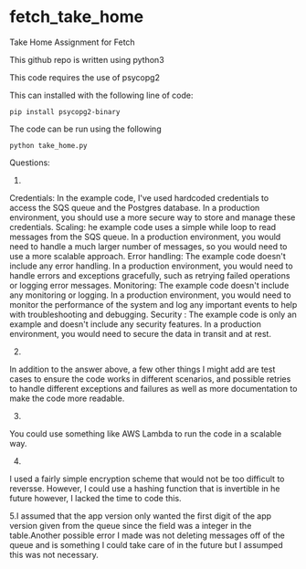 # fetch_take_home
Take Home Assignment for Fetch

This github repo is written using python3

This code requires the use of psycopg2

This can installed with the following line of code:

```
pip install psycopg2-binary
```

The code can be run  using the following
```
python take_home.py
```

Questions:

1.
Credentials: In the example code, I've used hardcoded credentials to access the SQS queue and the Postgres database. In a production environment, you should use a more secure way to store and manage these credentials.
Scaling: he example code uses a simple while loop to read messages from the SQS queue. In a production environment, you would need to handle a much larger number of messages, so you would need to use a more scalable approach.
Error handling: The example code doesn't include any error handling. In a production environment, you would need to handle errors and exceptions gracefully, such as retrying failed operations or logging error messages.
Monitoring: The example code doesn't include any monitoring or logging. In a production environment, you would need to monitor the performance of the system and log any important events to help with troubleshooting and debugging.
Security : The example code is only an example and doesn't include any security features. In a production environment, you would need to secure the data in transit and at rest.

2.
In addition to the answer above, a few other things I might add are test cases to ensure the code works in different scenarios, and possible retries to handle different exceptions and failures as well as more documentation to make the code more readable.

3.
You could use something like AWS Lambda  to run the code in a scalable way.

4.
I used a fairly simple encryption scheme that would not be too difficult to reversse. However, I could use a hashing function that is invertible in he future however, I lacked the time to code this.

5.I assumed that the app version only wanted the first digit of the app version given from the queue since the field was a integer in the table.Another possible error I made was not deleting messages off of the queue and is something I could take care of in the future but I assumped this was not necessary.






